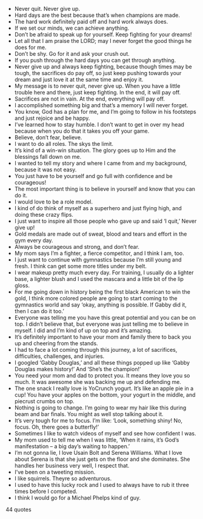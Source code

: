  - Never quit. Never give up.
 - Hard days are the best because that’s when champions are made.
 - The hard work definitely paid off and hard work always does.
 - If we set our minds, we can achieve anything.
 - Don’t be afraid to speak up for yourself. Keep fighting for your dreams!
 - Let all that I am praise the LORD; may I never forget the good things he does for me.
 - Don’t be shy. Go for it and ask your crush out.
 - If you push through the hard days you can get through anything.
 - Never give up and always keep fighting, because though times may be tough, the sacrifices do pay off, so just keep pushing towards your dream and just love it at the same time and enjoy it.
 - My message is to never quit, never give up. When you have a little trouble here and there, just keep fighting. In the end, it will pay off.
 - Sacrifices are not in vain. At the end, everything will pay off.
 - I accomplished something big and that’s a memory I will never forget.
 - You know, God has a plan for me, and I’m going to follow in his footsteps and just rejoice and be happy.
 - I’ve learned how to stay humble. I don’t want to get in over my head because when you do that it takes you off your game.
 - Believe, don’t fear, believe.
 - I want to do all roles. The skys the limit.
 - It’s kind of a win-win situation. The glory goes up to Him and the blessings fall down on me.
 - I wanted to tell my story and where I came from and my background, because it was not easy.
 - You just have to be yourself and go full with confidence and be courageous!
 - The most important thing is to believe in yourself and know that you can do it.
 - I would love to be a role model.
 - I kind of do think of myself as a superhero and just flying high, and doing these crazy flips.
 - I just want to inspire all those people who gave up and said ‘I quit,’ Never give up!
 - Gold medals are made out of sweat, blood and tears and effort in the gym every day.
 - Always be courageous and strong, and don’t fear.
 - My mom says I’m a fighter, a fierce competitor, and I think I am, too.
 - I just want to continue with gymnastics because I’m still young and fresh. I think can get some more titles under my belt.
 - I wear makeup pretty much every day. For training, I usually do a lighter base, a lighter blush and I used the mascara and a little bit of the lip gloss.
 - For me going down in history being the first black American to win the gold, I think more colored people are going to start coming to the gymnastics world and say ‘okay, anything is possible. If Gabby did it, then I can do it too.’
 - Everyone was telling me you have this great potential and you can be on top. I didn’t believe that, but everyone was just telling me to believe in myself. I did and I’m kind of up on top and it’s amazing.
 - It’s definitely important to have your mom and family there to back you up and cheering from the stands.
 - I had to face a lot coming through this journey, a lot of sacrifices, difficulties, challenges, and injuries.
 - I googled ‘Gabby Douglas,’ and all these things popped up like ‘Gabby Douglas makes history!’ And ‘She’s the champion!’
 - You need your mom and dad to protect you. It means they love you so much. It was awesome she was backing me up and defending me.
 - The one snack I really love is YoCrunch yogurt. It’s like an apple pie in a cup! You have your apples on the bottom, your yogurt in the middle, and piecrust crumbs on top.
 - Nothing is going to change. I’m going to wear my hair like this during beam and bar finals. You might as well stop talking about it.
 - It’s very tough for me to focus. I’m like: ‘Look, something shiny! No, focus. Oh, there goes a butterfly!’
 - Sometimes I like to watch videos of myself and see how confident I was.
 - My mom used to tell me when I was little, ‘When it rains, it’s God’s manifestation – a big day’s waiting to happen.’
 - I’m not gonna lie, I love Usain Bolt and Serena Williams. What I love about Serena is that she just gets on the floor and she dominates. She handles her business very well, I respect that.
 - I’ve been on a tweeting mission.
 - I like squirrels. Theyre so adventurous.
 - I used to have this lucky rock and I used to always have to rub it three times before I competed.
 - I think I would go for a Michael Phelps kind of guy.

44 quotes